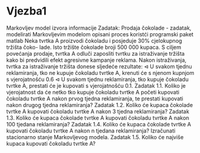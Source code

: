 # Vjezba1
Markovljev model izvora informacije
Zadatak:
Prodaja čokolade - zadatak, modelirati Markovljevim modelom opisani proces
koristći programski paket matlab
Neka tvrtka A proizvodi čokoladu i posjeduje 30% cjelokupnog tržišta čoko-
lade. Isto tržište čokolade broji 500 000 kupaca. S ciljem povećanja prodaje,
tvrtka A odluči zaposliti tvrtku za istraživanje tržišta kako bi predvidili efekt
agresivne kampanje reklama.
Nakon istraživanja, tvrtka za istraživanje tržišta donese sljedeće rezultate:
⊲ U svakom tjednu reklamiranja, tko ne kupuje čokoladu tvrtke A, krenuti
će s njenom kupnjom s vjerojatnošću 0.6
⊲ U svakom tjednu reklamiranja, tko kupuje čokoladu tvrtke A, prestati će
je kupovati s vjerojatnošću 0.1.
Zadatak 1.1. Koliko je vjerojatnost da će netko tko kupuje čokoladu tvrtke A
početi kupovati čokoladu tvrtke A nakon prvog tjedna reklamiranja, te prestati
kupovati nakon drugog tjedna reklamiranja?
Zadatak 1.2. Koliko će kupaca čokolade tvrtke A kupovati čokoladu tvrtke A
nakon 3 tjedna reklamiranja?
Zadatak 1.3. Koliko će kupaca čokolade tvrtke A kupovati čokoladu tvrtke A
nakon 100 tjedana reklamiranja?
Zadatak 1.4. Koliko će kupaca čokolade tvrtke A kupovati čokoladu tvrtke
A nakon n tjedana reklamiranja? Izračunati stacionarno stanje Markovljevog
modela.
Zadatak 1.5. Koliko će najviše kupaca kupovati čokoladu tvrtke A?
